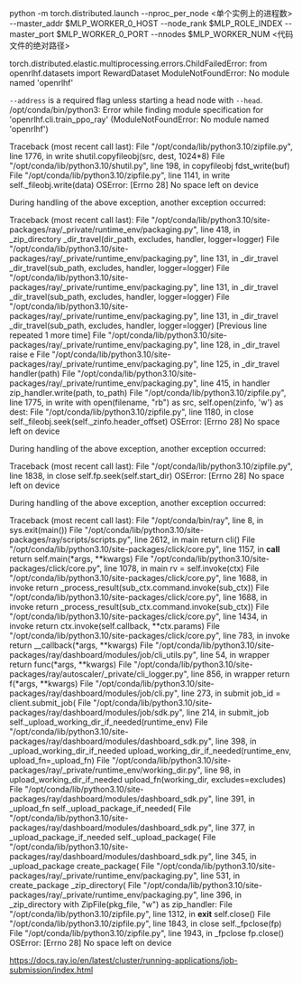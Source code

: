python -m torch.distributed.launch --nproc_per_node <单个实例上的进程数> --master_addr $MLP_WORKER_0_HOST --node_rank $MLP_ROLE_INDEX --master_port $MLP_WORKER_0_PORT --nnodes $MLP_WORKER_NUM <代码文件的绝对路径>

torch.distributed.elastic.multiprocessing.errors.ChildFailedError: 
    from openrlhf.datasets import RewardDataset
ModuleNotFoundError: No module named 'openrlhf'

`--address` is a required flag unless starting a head node with `--head`.
/opt/conda/bin/python3: Error while finding module specification for 'openrlhf.cli.train_ppo_ray' (ModuleNotFoundError: No module named 'openrlhf')

Traceback (most recent call last):
  File "/opt/conda/lib/python3.10/zipfile.py", line 1776, in write
    shutil.copyfileobj(src, dest, 1024*8)
  File "/opt/conda/lib/python3.10/shutil.py", line 198, in copyfileobj
    fdst_write(buf)
  File "/opt/conda/lib/python3.10/zipfile.py", line 1141, in write
    self._fileobj.write(data)
OSError: [Errno 28] No space left on device

During handling of the above exception, another exception occurred:

Traceback (most recent call last):
  File "/opt/conda/lib/python3.10/site-packages/ray/_private/runtime_env/packaging.py", line 418, in _zip_directory
    _dir_travel(dir_path, excludes, handler, logger=logger)
  File "/opt/conda/lib/python3.10/site-packages/ray/_private/runtime_env/packaging.py", line 131, in _dir_travel
    _dir_travel(sub_path, excludes, handler, logger=logger)
  File "/opt/conda/lib/python3.10/site-packages/ray/_private/runtime_env/packaging.py", line 131, in _dir_travel
    _dir_travel(sub_path, excludes, handler, logger=logger)
  File "/opt/conda/lib/python3.10/site-packages/ray/_private/runtime_env/packaging.py", line 131, in _dir_travel
    _dir_travel(sub_path, excludes, handler, logger=logger)
  [Previous line repeated 1 more time]
  File "/opt/conda/lib/python3.10/site-packages/ray/_private/runtime_env/packaging.py", line 128, in _dir_travel
    raise e
  File "/opt/conda/lib/python3.10/site-packages/ray/_private/runtime_env/packaging.py", line 125, in _dir_travel
    handler(path)
  File "/opt/conda/lib/python3.10/site-packages/ray/_private/runtime_env/packaging.py", line 415, in handler
    zip_handler.write(path, to_path)
  File "/opt/conda/lib/python3.10/zipfile.py", line 1775, in write
    with open(filename, "rb") as src, self.open(zinfo, 'w') as dest:
  File "/opt/conda/lib/python3.10/zipfile.py", line 1180, in close
    self._fileobj.seek(self._zinfo.header_offset)
OSError: [Errno 28] No space left on device

During handling of the above exception, another exception occurred:

Traceback (most recent call last):
  File "/opt/conda/lib/python3.10/zipfile.py", line 1838, in close
    self.fp.seek(self.start_dir)
OSError: [Errno 28] No space left on device

During handling of the above exception, another exception occurred:

Traceback (most recent call last):
  File "/opt/conda/bin/ray", line 8, in <module>
    sys.exit(main())
  File "/opt/conda/lib/python3.10/site-packages/ray/scripts/scripts.py", line 2612, in main
    return cli()
  File "/opt/conda/lib/python3.10/site-packages/click/core.py", line 1157, in __call__
    return self.main(*args, **kwargs)
  File "/opt/conda/lib/python3.10/site-packages/click/core.py", line 1078, in main
    rv = self.invoke(ctx)
  File "/opt/conda/lib/python3.10/site-packages/click/core.py", line 1688, in invoke
    return _process_result(sub_ctx.command.invoke(sub_ctx))
  File "/opt/conda/lib/python3.10/site-packages/click/core.py", line 1688, in invoke
    return _process_result(sub_ctx.command.invoke(sub_ctx))
  File "/opt/conda/lib/python3.10/site-packages/click/core.py", line 1434, in invoke
    return ctx.invoke(self.callback, **ctx.params)
  File "/opt/conda/lib/python3.10/site-packages/click/core.py", line 783, in invoke
    return __callback(*args, **kwargs)
  File "/opt/conda/lib/python3.10/site-packages/ray/dashboard/modules/job/cli_utils.py", line 54, in wrapper
    return func(*args, **kwargs)
  File "/opt/conda/lib/python3.10/site-packages/ray/autoscaler/_private/cli_logger.py", line 856, in wrapper
    return f(*args, **kwargs)
  File "/opt/conda/lib/python3.10/site-packages/ray/dashboard/modules/job/cli.py", line 273, in submit
    job_id = client.submit_job(
  File "/opt/conda/lib/python3.10/site-packages/ray/dashboard/modules/job/sdk.py", line 214, in submit_job
    self._upload_working_dir_if_needed(runtime_env)
  File "/opt/conda/lib/python3.10/site-packages/ray/dashboard/modules/dashboard_sdk.py", line 398, in _upload_working_dir_if_needed
    upload_working_dir_if_needed(runtime_env, upload_fn=_upload_fn)
  File "/opt/conda/lib/python3.10/site-packages/ray/_private/runtime_env/working_dir.py", line 98, in upload_working_dir_if_needed
    upload_fn(working_dir, excludes=excludes)
  File "/opt/conda/lib/python3.10/site-packages/ray/dashboard/modules/dashboard_sdk.py", line 391, in _upload_fn
    self._upload_package_if_needed(
  File "/opt/conda/lib/python3.10/site-packages/ray/dashboard/modules/dashboard_sdk.py", line 377, in _upload_package_if_needed
    self._upload_package(
  File "/opt/conda/lib/python3.10/site-packages/ray/dashboard/modules/dashboard_sdk.py", line 345, in _upload_package
    create_package(
  File "/opt/conda/lib/python3.10/site-packages/ray/_private/runtime_env/packaging.py", line 531, in create_package
    _zip_directory(
  File "/opt/conda/lib/python3.10/site-packages/ray/_private/runtime_env/packaging.py", line 396, in _zip_directory
    with ZipFile(pkg_file, "w") as zip_handler:
  File "/opt/conda/lib/python3.10/zipfile.py", line 1312, in __exit__
    self.close()
  File "/opt/conda/lib/python3.10/zipfile.py", line 1843, in close
    self._fpclose(fp)
  File "/opt/conda/lib/python3.10/zipfile.py", line 1943, in _fpclose
    fp.close()
OSError: [Errno 28] No space left on device


https://docs.ray.io/en/latest/cluster/running-applications/job-submission/index.html
